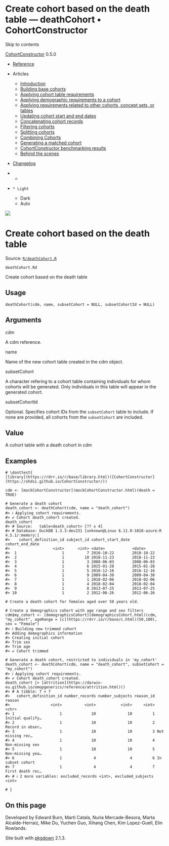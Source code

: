 # Create cohort based on the death table — deathCohort • CohortConstructor

Skip to contents

[CohortConstructor](../index.html) 0.5.0

  * [Reference](../reference/index.html)
  * Articles
    * [Introduction](../articles/a00_introduction.html)
    * [Building base cohorts](../articles/a01_building_base_cohorts.html)
    * [Applying cohort table requirements](../articles/a02_cohort_table_requirements.html)
    * [Applying demographic requirements to a cohort](../articles/a03_require_demographics.html)
    * [Applying requirements related to other cohorts, concept sets, or tables](../articles/a04_require_intersections.html)
    * [Updating cohort start and end dates](../articles/a05_update_cohort_start_end.html)
    * [Concatenating cohort records](../articles/a06_concatanate_cohorts.html)
    * [Filtering cohorts](../articles/a07_filter_cohorts.html)
    * [Splitting cohorts](../articles/a08_split_cohorts.html)
    * [Combining Cohorts](../articles/a09_combine_cohorts.html)
    * [Generating a matched cohort](../articles/a10_match_cohorts.html)
    * [CohortConstructor benchmarking results](../articles/a11_benchmark.html)
    * [Behind the scenes](../articles/a12_behind_the_scenes.html)
  * [Changelog](../news/index.html)


  *   * [](https://github.com/OHDSI/CohortConstructor/)
  *     * Light
    * Dark
    * Auto



![](../logo.png)

# Create cohort based on the death table

Source: [`R/deathCohort.R`](https://github.com/OHDSI/CohortConstructor/blob/main/R/deathCohort.R)

`deathCohort.Rd`

Create cohort based on the death table

## Usage
    
    
    deathCohort(cdm, name, subsetCohort = NULL, subsetCohortId = NULL)

## Arguments

cdm
    

A cdm reference.

name
    

Name of the new cohort table created in the cdm object.

subsetCohort
    

A character refering to a cohort table containing individuals for whom cohorts will be generated. Only individuals in this table will appear in the generated cohort.

subsetCohortId
    

Optional. Specifies cohort IDs from the `subsetCohort` table to include. If none are provided, all cohorts from the `subsetCohort` are included.

## Value

A cohort table with a death cohort in cdm

## Examples
    
    
    # \donttest{
    [library](https://rdrr.io/r/base/library.html)([CohortConstructor](https://ohdsi.github.io/CohortConstructor/))
    
    cdm <- [mockCohortConstructor](mockCohortConstructor.html)(death = TRUE)
    
    # Generate a death cohort
    death_cohort <- deathCohort(cdm, name = "death_cohort")
    #> ℹ Applying cohort requirements.
    #> ✔ Cohort death_cohort created.
    death_cohort
    #> # Source:   table<death_cohort> [?? x 4]
    #> # Database: DuckDB 1.3.3-dev231 [unknown@Linux 6.11.0-1018-azure:R 4.5.1/:memory:]
    #>    cohort_definition_id subject_id cohort_start_date cohort_end_date
    #>                   <int>      <int> <date>            <date>         
    #>  1                    1          7 2010-10-22        2010-10-22     
    #>  2                    1         10 2018-11-23        2018-11-23     
    #>  3                    1          3 2008-06-03        2008-06-03     
    #>  4                    1          6 2015-01-28        2015-01-28     
    #>  5                    1          5 2016-12-16        2016-12-16     
    #>  6                    1          9 2009-04-30        2009-04-30     
    #>  7                    1          1 2018-02-06        2018-02-06     
    #>  8                    1          4 2018-02-04        2018-02-04     
    #>  9                    1          8 2013-07-25        2013-07-25     
    #> 10                    1          2 2012-06-26        2012-06-26     
    
    # Create a death cohort for females aged over 50 years old.
    
    # Create a demographics cohort with age range and sex filters
    cdm$my_cohort <- [demographicsCohort](demographicsCohort.html)(cdm, "my_cohort", ageRange = [c](https://rdrr.io/r/base/c.html)(50,100), sex = "Female")
    #> ℹ Building new trimmed cohort
    #> Adding demographics information
    #> Creating initial cohort
    #> Trim sex
    #> Trim age
    #> ✔ Cohort trimmed
    
    # Generate a death cohort, restricted to individuals in 'my_cohort'
    death_cohort <- deathCohort(cdm, name = "death_cohort", subsetCohort = "my_cohort")
    #> ℹ Applying cohort requirements.
    #> ✔ Cohort death_cohort created.
    death_cohort |> [attrition](https://darwin-eu.github.io/omopgenerics/reference/attrition.html)()
    #> # A tibble: 7 × 7
    #>   cohort_definition_id number_records number_subjects reason_id reason          
    #>                  <int>          <int>           <int>     <int> <chr>           
    #> 1                    1             10              10         1 Initial qualify…
    #> 2                    1             10              10         2 Record in obser…
    #> 3                    1             10              10         3 Not missing rec…
    #> 4                    1             10              10         4 Non-missing sex 
    #> 5                    1             10              10         5 Non-missing yea…
    #> 6                    1              4               4         6 In subset cohort
    #> 7                    1              4               4         7 First death rec…
    #> # ℹ 2 more variables: excluded_records <int>, excluded_subjects <int>
    
    # }
    

## On this page

Developed by Edward Burn, Marti Catala, Nuria Mercade-Besora, Marta Alcalde-Herraiz, Mike Du, Yuchen Guo, Xihang Chen, Kim Lopez-Guell, Elin Rowlands.

Site built with [pkgdown](https://pkgdown.r-lib.org/) 2.1.3.

